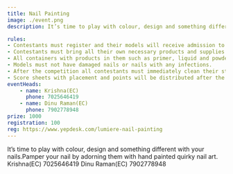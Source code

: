 ```yaml
---
title: Nail Painting
image: ./event.png
description: It’s time to play with colour, design and something different with your nails.Pamper your nail by adorning them with hand painted quirky nail art.

rules: 
- Contestants must register and their models will receive admission to the show on the day of the event.
- Contestants must bring all their own necessary products and supplies to work with it. It is mandatory to have certain items present at their stations during their competitions, as they will be judged on this.
- All containers with products in them such as primer, liquid and powders should be in original containers 
- Models must not have damaged nails or nails with any infections.
- After the competition all contestants must immediately clean their station and leave the competition area.
- Score sheets with placement and points will be distributed after the competition; please do not help yourself to any documentation without prior permission, the coordinators will assist you.
eventHeads:
    - name: Krishna(EC)
      phone: 7025646419
    - name: Dinu Raman(EC)
      phone: 7902778948
prize: 1000
registration: 100
reg: https://www.yepdesk.com/lumiere-nail-painting
---
```


It’s time to play with colour, design and something different with your nails.Pamper your nail by adorning them with hand painted quirky nail art.
Krishna(EC)
7025646419
Dinu Raman(EC)
7902778948